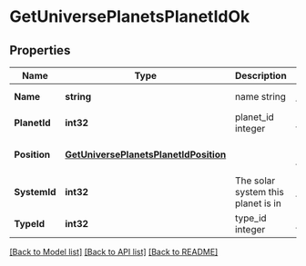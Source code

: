 # GetUniversePlanetsPlanetIdOk

## Properties
Name | Type | Description | Notes
------------ | ------------- | ------------- | -------------
**Name** | **string** | name string | [default to null]
**PlanetId** | **int32** | planet_id integer | [default to null]
**Position** | [**GetUniversePlanetsPlanetIdPosition**](get_universe_planets_planet_id_position.md) |  | [optional] [default to null]
**SystemId** | **int32** | The solar system this planet is in | [default to null]
**TypeId** | **int32** | type_id integer | [default to null]

[[Back to Model list]](../README.md#documentation-for-models) [[Back to API list]](../README.md#documentation-for-api-endpoints) [[Back to README]](../README.md)


